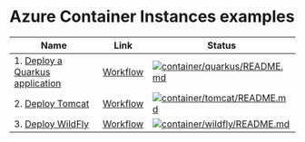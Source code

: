 # Azure Container Instances examples

| Name | Link | Status
| ---- | ---- | ------
| 1. [Deploy a Quarkus application](quarkus/README.md) | [Workflow](../.github/workflows/container_quarkus_README_md.yml) | [![container/quarkus/README.md](https://github.com/Azure-Samples/java-on-azure-examples/actions/workflows/container_quarkus_README_md.yml/badge.svg)](https://github.com/Azure-Samples/java-on-azure-examples/actions/workflows/container_quarkus_README_md.yml)
| 2. [Deploy Tomcat](tomcat/README.md) | [Workflow](../.github/workflows/container_tomcat_README_md.yml) | [![container/tomcat/README.md](https://github.com/Azure-Samples/java-on-azure-examples/actions/workflows/container_tomcat_README_md.yml/badge.svg)](https://github.com/Azure-Samples/java-on-azure-examples/actions/workflows/container_tomcat_README_md.yml)
| 3. [Deploy WildFly](wildfly/README.md) | [Workflow](../.github/workflows/container_wildfly_README_md.yml) | [![container/wildfly/README.md](https://github.com/Azure-Samples/java-on-azure-examples/actions/workflows/container_wildfly_README_md.yml/badge.svg)](https://github.com/Azure-Samples/java-on-azure-examples/actions/workflows/container_wildfly_README_md.yml)

<!-- workflow.run() 

  exit 0
  
  -->
